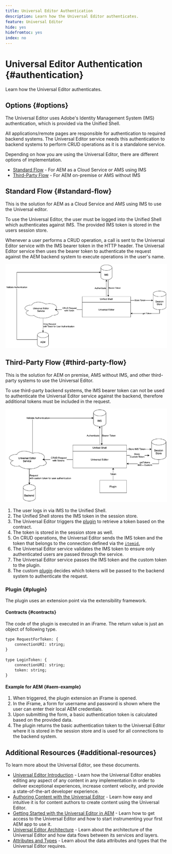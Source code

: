 ```yaml
---
title: Universal Editor Authentication
description: Learn how the Universal Editor authenticates.
feature: Universal Editor
hide: yes
hidefromtoc: yes
index: no
---
```


# Universal Editor Authentication {#authentication}

Learn how the Universal Editor authenticates.

## Options {#options}

The Universal Editor uses Adobe's Identity Management System (IMS) authentication, which is provided via the Unified Shell.

All applications/remote pages are responsible for authentication to required backend systems. The Universal Editor service needs this authentication to backend systems to perform CRUD operations as it is a standalone service.

Depending on how you are using the Universal Editor, there are different options of implementation.

* [Standard Flow](#standard-flow) - For AEM as a Cloud Service or AMS using IMS
* [Third-Party Flow](#third-party-flow) - For AEM on-premise or AMS without IMS

## Standard Flow {#standard-flow}

This is the solution for AEM as a Cloud Service and AMS using IMS to use the Universal editor.

To use the Universal Editor, the user must be logged into the Unified Shell which authenticates against IMS. The provided IMS token is stored in the users session store.

Whenever a user performs a CRUD operation, a call is sent to the Universal Editor service with the IMS bearer token in the HTTP header. The Universal Editor service then uses the bearer token to authenticate the request against the AEM backend system to execute operations in the user's name.

![Standard authentication flow](assets/standard-flow.png)

## Third-Party Flow {#third-party-flow}

This is the solution for AEM on premise, AMS without IMS, and other third-party systems to use the Universal Editor.

To use third-party backend systems, the IMS bearer token can not be used to authenticate the Universal Editor service against the backend, therefore additional tokens must be included in the request.

![Third-party authentication flow](assets/third-party-flow.png)

1. The user logs in via IMS to the Unified Shell.
1. The Unified Shell stores the IMS token in the session store.
1. The Universal Editor triggers the [plugin](#plugin) to retrieve a token based on the contract.
1. The token is stored in the session store as well.
1. On CRUD operations, the Universal Editor sends the IMS token and the token that belongs to the connection defined via the [`itemid`.](attribute-types.md)
1. The Universal Editor service validates the IMS token to ensure only authenticated users are passed through the service.
1. The Universal Editor service passes the IMS token and the custom token to the plugin.
1. The custom [plugin](#plugin) decides which tokens will be passed to the backend system to authenticate the request.

### Plugin {#plugin}

The plugin uses an extension point via the extensibility framework.

#### Contracts {#contracts}

The code of the plugin is executed in an iFrame. The return value is just an object of following type.

```text
type RequestForToken: {
    connectionURI: string;
}
 
type LoginToken: {
    connectionURI: string;
    token: string;
}
```

#### Example for AEM {#aem-example}

1. When triggered, the plugin extension an iFrame is opened.
1. In the iFrame, a form for username and password is shown where the user can enter their local AEM credentials.
1. Upon submitting the form, a basic authentication token is calculated based on the provided data.
1. The plugin returns the basic authentication token to the Universal Editor where it is stored in the session store and is used for all connections to the backend system.

## Additional Resources {#additional-resources}

To learn more about the Universal Editor, see these documents.

* [Universal Editor Introduction](introduction.md) - Learn how the Universal Editor enables editing any aspect of any content in any implementation in order to deliver exceptional experiences, increase content velocity, and provide a state-of-the-art developer experience.
* [Authoring Content with the Universal Editor](authoring.md) - Learn how easy and intuitive it is for content authors to create content using the Universal Editor.
* [Getting Started with the Universal Editor in AEM](getting-started.md) - Learn how to get access to the Universal Editor and how to start instrumenting your first AEM app to use it.
* [Universal Editor Architecture](architecture.md) - Learn about the architecture of the Universal Editor and how data flows between its services and layers.
* [Attributes and Types](attribute-types.md) - Learn about the data attributes and types that the Universal Editor requires.
